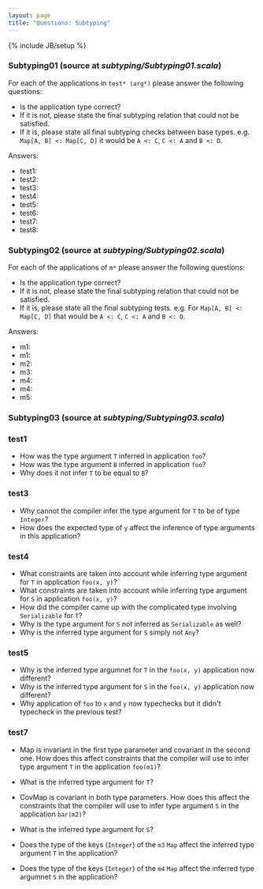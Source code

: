 ```yaml
---
layout: page
title: "Questions: Subtyping"
---
```

{% include JB/setup %}

### Subtyping01 (source at *subtyping/Subtyping01.scala*)
For each of the applications in `test* (arg*)` please answer the following questions:
 - Is the application type correct?
 - If it is not, please state the final subtyping relation that could not be satisfied.
 - If it is, please state all final subtyping checks between base types. e.g. `Map[A, B] <: Map[C, D]` it would be `A <: C`, `C <: A` and `B <: D`.

 Answers:

 - test1:
 - test2:
 - test3: 
 - test4:
 - test5:
 - test6:
 - test7:
 - test8:

### Subtyping02 (source at *subtyping/Subtyping02.scala*)
For each of the applications of `m*` please answer the following questions:
 - Is the application type correct?
 - If it is not, please state the final subtyping relation that could not be satisfied.
 - If it is, please state all the final subtyping tests. e.g. For `Map[A, B] <: Map[C, D]` that would be `A <: C`, `C <: A` and `B <: D`.

Answers: 

 - m1:
 - m1:
 - m2:
 - m3:
 - m4:
 - m4:
 - m5:



### Subtyping03 (source at *subtyping/Subtyping03.scala*)

### test1 ###
 - How was the type argument `T` inferred in application `foo`?
 - How was the type argument `B` inferred in application `foo`?
 - Why does it not infer `T` to be equal to `B`?

### test3 ###
 - Why cannot the compiler infer the type argument for `T` to be of type `Integer`?
 - How does the expected type of `y` affect the inference of type arguments in this application?

### test4 ###
 - What constraints are taken into account while inferring type argument for `T` in application `foo(x, y)`?
 - What constraints are taken into account while inferring type argument for `S` in application `foo(x, y)`?
 - How did the compiler came up with the complicated type involving `Serializable` for `T`?
 - Why is the type argument for `S` not inferred as `Serializable` as well?
 - Why is the inferred type argument for `S` simply not `Any`?

### test5 ###
 - Why is the inferred type argumnet for `T` in the `foo(x, y)` application now different?
 - Why is the inferred type argument for `S` in the `foo(x, y)` application now different?
 - Why application of `foo` to `x` and `y` now typechecks but it didn't typecheck in the previous test?

<!---
### test6 ###
 - What are the constraints (and their sources) on the type of `T`?
 - What is the inferred type of `T` for `foo` application? 
 - Do inferred types in the place of the wildcards of `foo` (`_ >: T`) represent the same type?
 - What are the inferred types of `T` and `S` for `bar` application?
 - Are the inferred types for the wildcards (in `foo`) and `S` (in `bar`) the same? Why?
-->

<!--- todo, a bit more tracking regarding existentials -->
### test7 ###
 - Map is invariant in the first type parameter and covariant in the second one. How does this affect constraints that the compiler will use to infer type argument `T` in the application `foo(m1)`?
 - What is the inferred type argument for `T`? 
 - CovMap is covariant in both type parameters. How does this affect the constraints that the compiler will use to infer type argument `S` in the application `bar(m2)`?
 - What is the inferred type argument for `S`? 

 - Does the type of the keys (`Integer`) of the `m3` `Map` affect the inferred type argument `T` in the application?
 - Does the type of the keys (`Integer`) of the `m4` `Map` affect the inferred type argumnet `S` in the application?


<!---
  needs better error location 
### Subtyping04 (source at *subtypingSubtyping04.scala*)
Let's assume a fragment of generic Tree data structure, as presented in the example. It looks similar to how Scala collections are built - you could easily extend Tree to mutable and immutable data structures. However the details are not so important.
Compiler will report the following error:

    userstudies/src/main/scala/examples/inference/Subtyping04.scala:21: error: illegal inheritance;
     self-type mutable.ITree[N] does not conform to TreeLike[N,mutable.ITree]'s selftype TreeLike[N,mutable.ITree]
                   with TreeLike[N, ITree] {
                        ^
    one error found

- What is the underlying problem?
- How would you fix this error?
-->